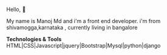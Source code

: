 Hello, 👋

My name is Manoj Md  and i'm a front end developer. i'm from shivamogga,karnataka , currently living in bangalore

<b>Technologies & Tools</b>
HTML|CSS|Javascript|jquery|Bootstrap|Mysql|python|django
  




<!--
**manumd20/manumd20** is a ✨ _special_ ✨ repository because its `README.md` (this file) appears on your GitHub profile.

Here are some ideas to get you started:

- 🔭 I’m currently working on ...
- 🌱 I’m currently learning ...
- 👯 I’m looking to collaborate on ...
- 🤔 I’m looking for help with ...
- 💬 Ask me about ...
- 📫 How to reach me: ...
- 😄 Pronouns: ...
- ⚡ Fun fact: ...
-->
